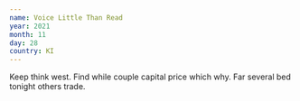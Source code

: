 ```yaml
---
name: Voice Little Than Read
year: 2021
month: 11
day: 28
country: KI
---
```

Keep think west. Find while couple capital price which why. Far several bed tonight others trade.